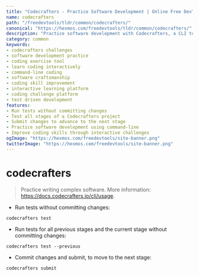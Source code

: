 ```yaml
---
title: "Codecrafters - Practice Software Development | Online Free DevTools by Hexmos"
name: codecrafters
path: "/freedevtools/tldr/common/codecrafters/"
canonical: "https://hexmos.com/freedevtools/tldr/common/codecrafters/"
description: "Practice software development with Codecrafters, a CLI tool for hands-on coding challenges. Learn new languages and frameworks interactively. Free online tool, no registration required."
category: common
keywords:
- codecrafters challenges
- software development practice
- coding exercise tool
- learn coding interactively
- command-line coding
- software craftsmanship
- coding skill improvement
- interactive learning platform
- coding challenge platform
- test driven development
features:
- Run tests without committing changes
- Test all stages of a Codecrafters project
- Submit changes to advance to the next stage
- Practice software development using command-line
- Improve coding skills through interactive challenges
ogImage: "https://hexmos.com/freedevtools/site-banner.png"
twitterImage: "https://hexmos.com/freedevtools/site-banner.png"
---
```


# codecrafters

> Practice writing complex software.
> More information: <https://docs.codecrafters.io/cli/usage>.

- Run tests without committing changes:

`codecrafters test`

- Run tests for all previous stages and the current stage without committing changes:

`codecrafters test --previous`

- Commit changes and submit, to move to the next stage:

`codecrafters submit`
